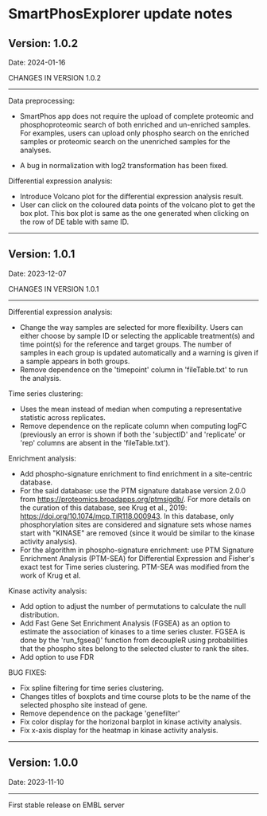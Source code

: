 # SmartPhosExplorer update notes

## Version: 1.0.2

Date: 2024-01-16

CHANGES IN VERSION 1.0.2

------------------------------------------------

Data preprocessing:  

* SmartPhos app does not require the upload of complete proteomic and phosphoproteomic search of both enriched and un-enriched samples. For examples, users can upload only phospho search on the enriched samples or proteomic search on the unenriched samples for the analyses.   

* A bug in normalization with log2 transformation has been fixed.   

Differential expression analysis:    

* Introduce Volcano plot for the differential expression analysis result.
* User can click on the coloured data points of the volcano plot to get the box plot. This box plot is same as the one generated when clicking on the row of DE table with same ID.

-------------------------------------------------------

## Version: 1.0.1

Date: 2023-12-07

CHANGES IN VERSION 1.0.1

------------------------------------------------

Differential expression analysis: 

* Change the way samples are selected for more flexibility. Users can either choose by sample ID or selecting the applicable treatment(s) and time point(s) for the reference and target groups. The number of samples in each group is updated automatically and a warning is given if a sample appears in both groups.
* Remove dependence on the 'timepoint' column in 'fileTable.txt' to run the analysis.

Time series clustering:

* Uses the mean instead of median when computing a representative statistic across replicates.
* Remove dependence on the replicate column when computing logFC (previously an error is shown if both the 'subjectID' and 'replicate' or 'rep' columns are absent in the 'fileTable.txt').

Enrichment analysis:

* Add phospho-signature enrichment to find enrichment in a site-centric database.
* For the said database: use the PTM signature database version 2.0.0 from https://proteomics.broadapps.org/ptmsigdb/. For more details on the curation of this database, see Krug et al., 2019: https://doi.org/10.1074/mcp.TIR118.000943. In this database, only phosphorylation sites are considered and signature sets whose names start with "KINASE" are removed (since it would be similar to the kinase activity analysis).
* For the algorithm in phospho-signature enrichment: use PTM Signature Enrichment Analysis (PTM-SEA) for Differential Expression and Fisher's exact test for Time series clustering. PTM-SEA was modified from the work of Krug et al.

Kinase activity analysis:

* Add option to adjust the number of permutations to calculate the null distribution.
* Add Fast Gene Set Enrichment Analysis (FGSEA) as an option to estimate the association of kinases to a time series cluster. FGSEA is done by the 'run_fgsea()' function from decoupleR using probabilities that the phospho sites belong to the selected cluster to rank the sites.
* Add option to use FDR

BUG FIXES:

* Fix spline filtering for time series clustering.
* Changes titles of boxplots and time course plots to be the name of the selected phospho site instead of gene.
* Remove dependence on the package 'genefilter'
* Fix color display for the horizonal barplot in kinase activity analysis.
* Fix x-axis display for the heatmap in kinase activity analysis.

-------------------------------------------------------

## Version: 1.0.0

Date: 2023-11-10

------------------------------------------------

First stable release on EMBL server
